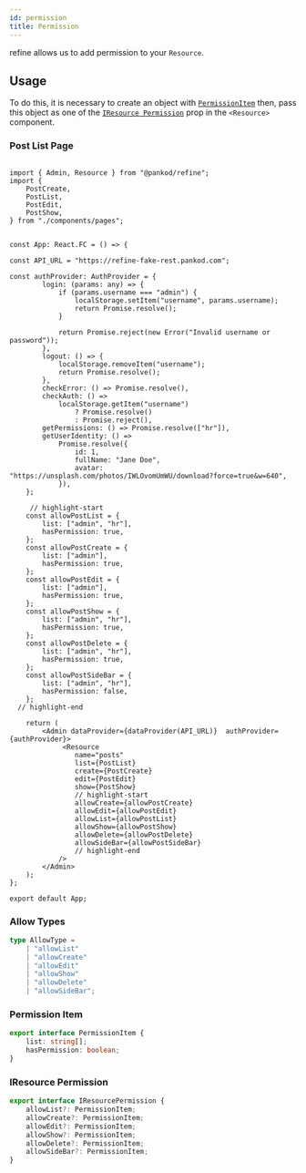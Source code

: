 ```yaml
---
id: permission
title: Permission
---
```



refine allows us to add permission to your `Resource`. 


## Usage

To do this, it is necessary to create an object with [`PermissionItem`](#permissionitem) then, pass this object as one of the [`IResource Permission`](#iresource-permission) prop in the `<Resource>` component.

<!-- `useAllow` hook need two parameter. First We have to give our [crud type](#allow-types) then for second parameter Its need our resource name.
Let's see how `useAllow` is used in Post Crud. -->

### Post List Page


```tsx title="App.tsx"

import { Admin, Resource } from "@pankod/refine";
import {
    PostCreate,
    PostList,
    PostEdit,
    PostShow,
} from "./components/pages";


const App: React.FC = () => {

const API_URL = "https://refine-fake-rest.pankod.com";

const authProvider: AuthProvider = {
        login: (params: any) => {
            if (params.username === "admin") {
                localStorage.setItem("username", params.username);
                return Promise.resolve();
            }

            return Promise.reject(new Error("Invalid username or password"));
        },
        logout: () => {
            localStorage.removeItem("username");
            return Promise.resolve();
        },
        checkError: () => Promise.resolve(),
        checkAuth: () =>
            localStorage.getItem("username")
                ? Promise.resolve()
                : Promise.reject(),
        getPermissions: () => Promise.resolve(["hr"]),
        getUserIdentity: () =>
            Promise.resolve({
                id: 1,
                fullName: "Jane Doe",
                avatar: "https://unsplash.com/photos/IWLOvomUmWU/download?force=true&w=640",
            }),
    };

     // highlight-start
    const allowPostList = {
        list: ["admin", "hr"],
        hasPermission: true,
    };
    const allowPostCreate = {
        list: ["admin"],
        hasPermission: true,
    };
    const allowPostEdit = {
        list: ["admin"],
        hasPermission: true,
    };
    const allowPostShow = {
        list: ["admin", "hr"],
        hasPermission: true,
    };
    const allowPostDelete = {
        list: ["admin", "hr"],
        hasPermission: true,
    };
    const allowPostSideBar = {
        list: ["admin", "hr"],
        hasPermission: false,
    };
  // highlight-end

    return (
        <Admin dataProvider={dataProvider(API_URL)}  authProvider={authProvider}>
             <Resource
                name="posts"
                list={PostList}
                create={PostCreate}
                edit={PostEdit}
                show={PostShow}
                // highlight-start
                allowCreate={allowPostCreate}
                allowEdit={allowPostEdit}
                allowList={allowPostList}
                allowShow={allowPostShow}
                allowDelete={allowPostDelete}
                allowSideBar={allowPostSideBar}
                // highlight-end
            />
        </Admin>
    );
};

export default App;
```

### Allow Types
```ts title="interfaces/index.d.ts"
type AllowType =
    | "allowList"
    | "allowCreate"
    | "allowEdit"
    | "allowShow"
    | "allowDelete"
    | "allowSideBar";
```

### Permission Item
```ts
export interface PermissionItem {
    list: string[];
    hasPermission: boolean;
}
```

### IResource Permission
```ts
export interface IResourcePermission {
    allowList?: PermissionItem;
    allowCreate?: PermissionItem;
    allowEdit?: PermissionItem;
    allowShow?: PermissionItem;
    allowDelete?: PermissionItem;
    allowSideBar?: PermissionItem;
}
```

<br/>

